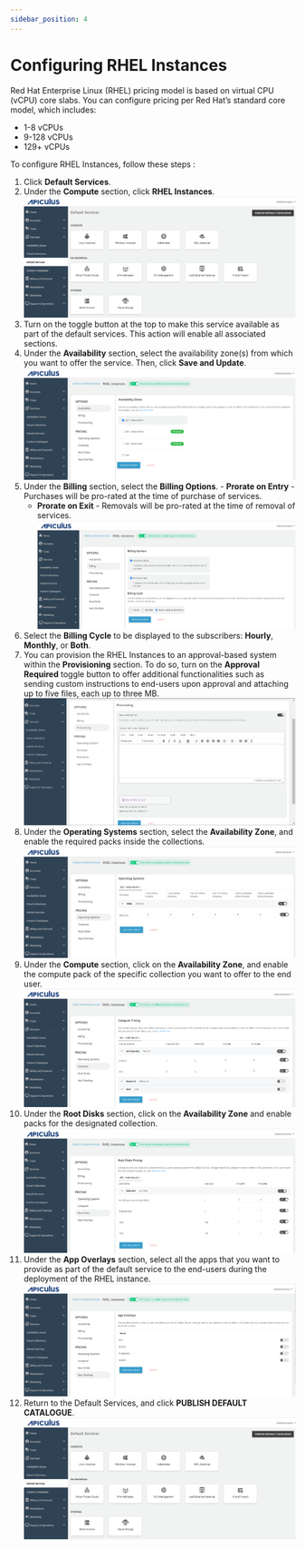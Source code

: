 ```yaml
---
sidebar_position: 4
---
```

# Configuring RHEL Instances

Red Hat Enterprise Linux (RHEL) pricing model is based on virtual CPU (vCPU) core slabs. You can configure pricing per Red Hat’s standard core model, which includes:
- 1-8 vCPUs
- 9-128 vCPUs
- 129+ vCPUs

To configure RHEL Instances, follow these steps :

1. Click **Default Services**.
2. Under the **Compute** section, click **RHEL Instances**.
   ![Configuring Linux Instances](img/DefaultServices.png)
3. Turn on the toggle button at the top to make this service available as part of the default services. This action will enable all associated sections.
4. Under the **Availability** section, select the availability zone(s) from which you want to offer the service. Then, click **Save and Update**.
   ![Configuring Linux Instances](img/rhel1.png)
5. Under the **Billing** section, select the **Billing Options**.
	   - **Prorate on Entry** - Purchases will be pro-rated at the time of purchase of services.
	- **Prorate on Exit** - Removals will be pro-rated at the time of removal of services.
   ![Configuring Linux Instances](img/rhel2.png)
6. Select the **Billing Cycle** to be displayed to the subscribers: **Hourly**, **Monthly**, or **Both**.
7. You can provision the RHEL Instances to an approval-based system within the **Provisioning** section. To do so, turn on the **Approval Required** toggle button to offer additional functionalities such as sending custom instructions to end-users upon approval and attaching up to five files, each up to three MB.![Configuring Linux Instances](img/linux3.png)
8. Under the **Operating Systems** section, select the **Availability Zone**, and enable the required packs inside the collections.
	![Configuring Linux Instances](img/rhel4.png)
9. Under the **Compute** section, click on the **Availability Zone**, and enable the compute pack of the specific collection you want to offer to the end user.
	![Configuring Linux Instances](img/rhel5.png)
10. Under the **Root Disks** section, click on the **Availability Zone** and enable packs for the designated collection.
	![Configuring Linux Instances](img/rhel6.png)
11. Under the **App Overlays** section, select all the apps that you want to provide as part of the default service to the end-users during the deployment of the RHEL instance.
	![Configuring Linux Instances](img/rhel7.png)
 12. Return to the Default Services, and click **PUBLISH DEFAULT CATALOGUE**.
	![Configuring Linux Instances](img/DefaultServices.png) 




